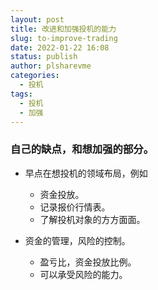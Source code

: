 ```yaml
---
layout: post
title: 改进和加强投机的能力
slug: to-improve-trading
date: 2022-01-22 16:08
status: publish
author: plsharevme
categories: 
  - 投机
tags: 
  - 投机
  - 加强
---
```


### 自己的缺点，和想加强的部分。

- 早点在想投机的领域布局，例如
  - 资金投放。
  - 记录报价行情表。
  - 了解投机对象的方方面面。

- 资金的管理，风险的控制。
  - 盈亏比，资金投放比例。
  - 可以承受风险的能力。

